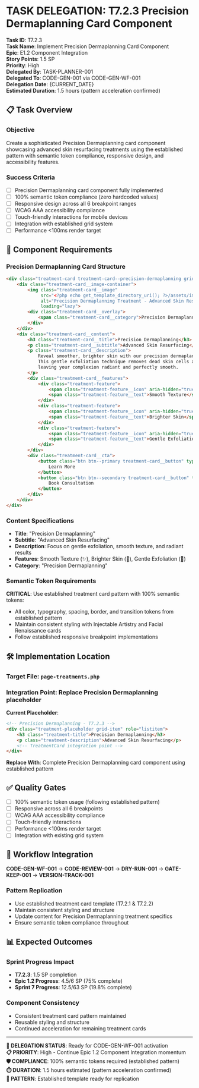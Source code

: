 # TASK DELEGATION: T7.2.3 Precision Dermaplanning Card Component

**Task ID**: T7.2.3  
**Task Name**: Implement Precision Dermaplanning Card Component  
**Epic**: E1.2 Component Integration  
**Story Points**: 1.5 SP  
**Priority**: High  
**Delegated By**: TASK-PLANNER-001  
**Delegated To**: CODE-GEN-001 via CODE-GEN-WF-001  
**Delegation Date**: {CURRENT_DATE}  
**Estimated Duration**: 1.5 hours (pattern acceleration confirmed)

## 📋 **Task Overview**

### **Objective**
Create a sophisticated Precision Dermaplanning card component showcasing advanced skin resurfacing treatments using the established pattern with semantic token compliance, responsive design, and accessibility features.

### **Success Criteria**
- [ ] Precision Dermaplanning card component fully implemented
- [ ] 100% semantic token compliance (zero hardcoded values)
- [ ] Responsive design across all 6 breakpoint ranges
- [ ] WCAG AAA accessibility compliance
- [ ] Touch-friendly interactions for mobile devices
- [ ] Integration with established grid system
- [ ] Performance <100ms render target

## 🎯 **Component Requirements**

### **Precision Dermaplanning Card Structure**
```html
<div class="treatment-card treatment-card--precision-dermaplanning grid-item" role="listitem">
    <div class="treatment-card__image-container">
        <img class="treatment-card__image" 
             src="<?php echo get_template_directory_uri(); ?>/assets/images/treatments/precision-dermaplanning-placeholder.jpg" 
             alt="Precision Dermaplanning Treatment - Advanced Skin Resurfacing"
             loading="lazy">
        <div class="treatment-card__overlay">
            <span class="treatment-card__category">Precision Dermaplanning</span>
        </div>
    </div>
    <div class="treatment-card__content">
        <h3 class="treatment-card__title">Precision Dermaplanning</h3>
        <p class="treatment-card__subtitle">Advanced Skin Resurfacing</p>
        <p class="treatment-card__description">
            Reveal smoother, brighter skin with our precision dermaplanning treatment. 
            This gentle exfoliation technique removes dead skin cells and fine facial hair, 
            leaving your complexion radiant and perfectly smooth.
        </p>
        <div class="treatment-card__features">
            <div class="treatment-feature">
                <span class="treatment-feature__icon" aria-hidden="true">✨</span>
                <span class="treatment-feature__text">Smooth Texture</span>
            </div>
            <div class="treatment-feature">
                <span class="treatment-feature__icon" aria-hidden="true">🌟</span>
                <span class="treatment-feature__text">Brighter Skin</span>
            </div>
            <div class="treatment-feature">
                <span class="treatment-feature__icon" aria-hidden="true">💎</span>
                <span class="treatment-feature__text">Gentle Exfoliation</span>
            </div>
        </div>
        <div class="treatment-card__cta">
            <button class="btn btn--primary treatment-card__button" type="button" aria-label="Learn more about Precision Dermaplanning treatments">
                Learn More
            </button>
            <button class="btn btn--secondary treatment-card__button" type="button" aria-label="Book consultation for Precision Dermaplanning">
                Book Consultation
            </button>
        </div>
    </div>
</div>
```

### **Content Specifications**
- **Title**: "Precision Dermaplanning"
- **Subtitle**: "Advanced Skin Resurfacing"
- **Description**: Focus on gentle exfoliation, smooth texture, and radiant results
- **Features**: Smooth Texture (✨), Brighter Skin (🌟), Gentle Exfoliation (💎)
- **Category**: "Precision Dermaplanning"

### **Semantic Token Requirements**
**CRITICAL**: Use established treatment card pattern with 100% semantic tokens:
- All color, typography, spacing, border, and transition tokens from established pattern
- Maintain consistent styling with Injectable Artistry and Facial Renaissance cards
- Follow established responsive breakpoint implementations

## 🛠️ **Implementation Location**

### **Target File**: `page-treatments.php`
### **Integration Point**: Replace Precision Dermaplanning placeholder

**Current Placeholder**:
```html
<!-- Precision Dermaplanning - T7.2.3 -->
<div class="treatment-placeholder grid-item" role="listitem">
    <h3 class="treatment-title">Precision Dermaplanning</h3>
    <p class="treatment-description">Advanced Skin Resurfacing</p>
    <!-- TreatmentCard integration point -->
</div>
```

**Replace With**: Complete Precision Dermaplanning card component using established pattern

## ✅ **Quality Gates**
- [ ] 100% semantic token usage (following established pattern)
- [ ] Responsive across all 6 breakpoints
- [ ] WCAG AAA accessibility compliance
- [ ] Touch-friendly interactions
- [ ] Performance <100ms render target
- [ ] Integration with existing grid system

## 🔄 **Workflow Integration**
**CODE-GEN-WF-001** → **CODE-REVIEW-001** → **DRY-RUN-001** → **GATE-KEEP-001** → **VERSION-TRACK-001**

### **Pattern Replication**
- Use established treatment card template (T7.2.1 & T7.2.2)
- Maintain consistent styling and structure
- Update content for Precision Dermaplanning treatment specifics
- Ensure semantic token compliance throughout

## 📊 **Expected Outcomes**

### **Sprint Progress Impact**
- **T7.2.3**: 1.5 SP completion
- **Epic 1.2 Progress**: 4.5/6 SP (75% complete)
- **Sprint 7 Progress**: 12.5/63 SP (19.8% complete)

### **Component Consistency**
- Consistent treatment card pattern maintained
- Reusable styling and structure
- Continued acceleration for remaining treatment cards

---

**🤖 DELEGATION STATUS**: Ready for CODE-GEN-WF-001 activation  
**📋 PRIORITY**: High - Continue Epic 1.2 Component Integration momentum  
**🛡️ COMPLIANCE**: 100% semantic tokens required (established pattern)  
**⏱️ DURATION**: 1.5 hours estimated (pattern acceleration confirmed)  
**🎯 PATTERN**: Established template ready for replication 
